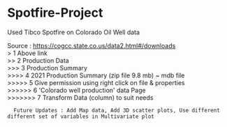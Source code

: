 # Spotfire-Project
Used Tibco Spotfire on Colorado Oil Well data<br />

Source : https://cogcc.state.co.us/data2.html#/downloads<br />
      > 1 Above link<br />
      >> 2 Production Data<br />
      >>> 3 Production Summary<br />
      >>>> 4 2021 Production Summary (zip file 9.8 mb) ~ mdb file<br />
      >>>>> 5 Give permission using right click on file & properties<br />
      >>>>>> 6 'Colorado well production' data Page<br />
      >>>>>>> 7 Transform Data (column) to suit needs<br />
      
      
      
       
      Future Updates : Add Map data, Add 3D scatter plots, Use different different set of variables in Multivariate plot
